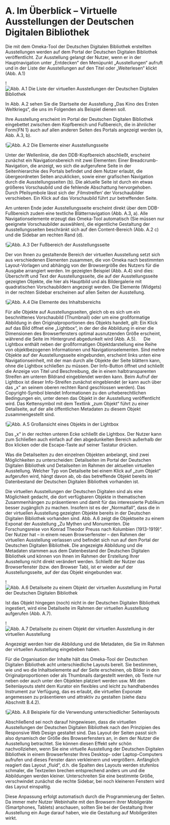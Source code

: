 # A. Im Überblick – Virtuelle Ausstellungen der Deutschen Digitalen Bibliothek
Die mit dem Omeka-Tool der Deutschen Digitalen Bibliothek erstellten Ausstellungen werden auf dem Portal der Deutschen Digitalen Bibliothek veröffentlicht. Zur Ausstellung gelangt der Nutzer, wenn er in der Hauptnavigation unter „Entdecken“ den Menüpunkt „Ausstellungen“ aufruft und in der Liste der Ausstellungen auf den Titel oder „Weiterlesen“ klickt (Abb. A.1)

!![Abb. A.1 Die Liste der virtuellen Ausstellungen der Deutschen Digitalen Bibliothek][A-1]

In Abb. A.2 sehen Sie die Startseite der Ausstellung „Das Kino des Ersten Weltkriegs“, die uns im Folgenden als Beispiel dienen soll.

Ihre Ausstellung erscheint im Portal der Deutschen Digitalen Bibliothek eingebettet zwischen dem Kopfbereich und Fußbereich, die in ähnlicher Form{FN 1} auch auf allen anderen Seiten des Portals angezeigt werden (<span class="red-circle">a</span>, Abb. A.3, <span class="red-circle">b</span>).

!![Abb. A.2 Die Elemente einer Ausstellungsseite][A-2]

Unter der Wellenlinie, die den DDB-Kopfbereich abschließt, erscheint zunächst ein Navigationsbereich mit zwei Elementen: Einer Breadcrumb-Navigation, die anzeigt, wo sich die aufgerufene Seite in der Seitenhierarchie des Portals befindet und dem Nutzer erlaubt, die übergeordneten Seiten anzuklicken, sowie einer grafischen Navigation durch die Ausstellungsseiten (<span class="red-circle">b</span>). Die aktuelle Seite ist durch ein etwas größeres Vorschaubild und die fehlende Abschattung hervorgehoben. Durch Pfeilsymbole lässt sich der ‚Filmstreifen‘ der Vorschaubilder verschieben. Ein Klick auf das Vorschaubild führt zur betreffenden Seite. 

Am unteren Ende jeder Ausstellungsseite erscheint direkt über dem DDB-Fußbereich zudem eine textliche Blätternavigation (Abb. A.3, <span class="red-circle">a</span>). Alle Navigationselemente erzeugt das Omeka-Tool automatisch (Sie müssen nur geeignete Vorschaubilder auswählen), die eigentliche Gestaltung der Ausstellungsseiten beschränkt sich auf den Content-Bereich (Abb. A.2 <span class="red-circle">c</span>) und die Sidebar am rechten Rand (<span class="red-circle">d</span>).

!![Abb. A.3 Der Fußbereich der Ausstellungsseite][A-3]

Der von Ihnen zu gestaltende Bereich der virtuellen Ausstellung setzt sich aus verschiedenen Elementen zusammen, die von Omeka nach bestimmten Layout-Vorlagen und abhängig von der Browsergröße des Nutzers für die Ausgabe arrangiert werden. Im gezeigten Beispiel (Abb. A.4) sind dies: Überschrift und Text der Ausstellungsseite, die auf der Ausstellungsseite gezeigten Objekte, die hier als Hauptbild und als Bildergalerie mit quadratischen Vorschaubildern angezeigt werden. Die Elemente (Widgets) in der rechten Sidebar erscheinen auf allen Seiten der Ausstellung.

!![Abb. A.4 Die Elemente des Inhaltsbereichs][A-4]

Für alle Objekte auf Ausstellungsseiten, gleich ob es sich um ein beschnittenes Vorschaubild (Thumbnail) oder um eine großformatige Abbildung in den Originalproportionen des Objekts handelt, gilt: Ein Klick auf das Bild öffnet eine „Lightbox“, in der der die Abbildung in einer die Dimensionen des Browserfensters optimal ausnutzenden Größe erscheint, während die Seite im Hintergrund abgedunkelt wird (Abb. A.5).
 
Die Lightbox enthält neben der großformatigen Objektdarstellung eine Reihe von objektbezogenen Informationen und Navigationselementen. Sind mehre Objekte auf der Ausstellungsseite eingebunden, erscheint links unten eine Navigationseinheit, mit der man durch alle Objekte der Seite blättern kann, ohne die Lightbox schließen zu müssen. Der Info-Button öffnet und schließt die Anzeige von Titel und Beschreibung, die in einem halbtransparenten Streifen am unteren Bildrand eingeblendet werden kann. Beim Aufruf der Lightbox ist dieser Info-Streifen zunächst eingeblendet (er kann auch über das „x“ an seinem oberen rechten Rand geschlossen werden). Das Copyright-Symbol blendet Informationen zu den urheberechtlichen Bedingungen ein, unter denen das Objekt in der Ausstellung veröffentlicht wird. Das Kettensymbol mit dem Textlink „zum Objekt“ führt zu einer Detailseite, auf der alle öffentlichen Metadaten zu diesem Objekt zusammengestellt sind.

!![Abb. A.5 Großansicht eines Objekts in der Lightbox][A-5]

Das „x“ in der rechten unteren Ecke schließt die Lightbox. Der Nutzer kann zum Schließen auch einfach auf den abgedunkelten Bereich außerhalb der Box klicken oder die Escape-Taste auf seiner Tastatur drücken.

Was die Detailseiten zu den einzelnen Objekten anbelangt, sind zwei Möglichkeiten zu unterscheiden: Detailseiten im Portal der Deutschen Digitalen Bibliothek und Detailseiten im Rahmen der aktuellen virtuellen Ausstellung. Welcher Typ von Detailseite bei einem Klick auf „zum Objekt“ aufgerufen wird, hängt davon ab, ob das betreffende Objekt bereits im Datenbestand der Deutschen Digitalen Bibliothek vorhanden ist.

Die virtuellen Ausstellungen der Deutschen Digitalen sind als eine Möglichkeit gedacht, die dort verfügbaren Objekte in thematischen Zusammenhängen zu präsentieren und damit für das interessierte Publikum besser zugänglich zu machen. Insofern ist es der „Normalfall“, dass die in der virtuellen Ausstellung gezeigten Objekte bereits in der Deutschen Digitalen Bibliothek vorhanden sind. Abb. A.6 zeigt die Objektseite zu einem Exponat der Ausstellung „Zu Mythen und Monumenten. Die Forschungsreise von Konrad Theodor Preuss nach Kolumbien (1913-1919)“. Der Nutzer hat – in einem neuen Browserfenster – den Rahmen der virtuellen Ausstellung verlassen und befindet sich nun auf dem Portal der Deutschen Digitalen Bibliothek. Die angezeigte Abbildung und die Metadaten stammen aus dem Datenbestand der Deutschen Digitalen Bibliothek und können von Ihnen im Rahmen der Erstellung Ihrer Ausstellung nicht direkt verändert werden. Schließt der Nutzer das Browserfenster (bzw. den Browser Tab), ist er wieder auf der Ausstellungsseite, auf der das Objekt eingebunden war.

!![Abb. A.6 Detailseite zu einem Objekt der virtuellen Ausstellung im Portal der Deutschen Digitalen Bibliothek][A-6]

Ist das Objekt hingegen (noch) nicht in der Deutschen Digitalen Bibliothek ingestiert, wird eine Detailseite im Rahmen der virtuellen Ausstellung aufgerufen (Abb. A.7).

!![Abb. A.7 Detailseite zu einem Objekt der virtuellen Ausstellung in der virtuellen Ausstellung][A-7]

Angezeigt werden hier die Abbildung und die Metadaten, die Sie im Rahmen der virtuellen Ausstellung eingebeben haben.

Für die Organisation der Inhalte hält das Omeka-Tool der Deutschen Digitalen Bibliothek acht unterschiedliche Layouts bereit. Sie bestimmen, wie und wo die Inhaltselemente auf der Seite erscheinen, ob Bilder in den Originalproportionen oder als Thumbnails dargestellt werden, ob Texte nur neben oder auch unter den Objekten platziert werden usw. Mit den Seitenlayouts steht dem Kurator ein flexibles und leicht zu handhabendes Instrument zur Verfügung, das es erlaubt, die virtuellen Exponate angemessen zu präsentieren und attraktiv zu gestalten (siehe dazu Abschnitt B.4.2).

!![Abb. A.8 Beispiele für die Verwendung unterschiedlicher Seitenlayouts][A-8]

Abschließend sei noch darauf hingewiesen, dass die virtuellen Ausstellungen der Deutschen Digitalen Bibliothek nach den Prinzipien des Responsive Web Design gestaltet sind. Das Layout der Seiten passt sich also dynamisch der Größe des Browserfensters an, in dem der Nutzer die Ausstellung betrachtet. Sie können diesen Effekt sehr schön nachvollziehen, wenn Sie eine virtuelle Ausstellung der Deutschen Digitalen Bibliothek in einem Browserfenster Ihres Desktop- oder Laptop-Computers aufrufen und dieses Fenster dann verkleinern und vergrößern.
Anfänglich reagiert das Layout „fluid“, d.h. die Spalten des Layouts werden stufenlos schmaler, die Textzeilen brechen entsprechend anders um und die Abbildungen werden kleiner. Unterschreiten Sie eine bestimmte Größe, verschwindet zunächst die rechte Sidebar, bei noch kleineren Fenstern wird das Layout einspaltig.

Diese Anpassung erfolgt automatisch durch die Programmierung der Seiten. Da immer mehr Nutzer Webinhalte mit den Browsern ihrer Mobilgeräte (Smartphones, Tablets) anschauen, sollten Sie bei der Gestaltung Ihrer Ausstellung ein Auge darauf haben, wie die Gestaltung auf Mobilgeräten wirkt.


[A-1]: img/A-1.jpg "Abb. A.1 Die Liste der virtuellen Ausstellungen der Deutschen Digitalen Bibliothek"
[A-2]: img/A-2.jpg "Abb A.2 Die Elemente einer Ausstellungsseite"
[A-3]: img/A-3.jpg "Abb. A.3 Der Fußbereich der Ausstellungsseite"
[A-4]: img/A-4.jpg "Abb. A.3. Die Elemente einer Ausstellungsseite"
[A-5]: img/A-5.jpg "Abb. A.5 Großansicht eines Objekts in der Lightbox"
[A-6]: img/A-6.jpg "Abb. A.6 Detailseite zu einem Objekt der virtuellen Ausstellung im Portal der Deutschen Digitalen Bibliothek"
[A-7]: img/A-7.jpg "Abb. A.7 Detailseite zu einem Objekt der virtuellen Ausstellung in der virtuellen Ausstellung"
[A-8]: img/A-8.jpg "Abb. A.8 Beispiele für die Verwendung unterschiedlicher Seitenlayouts"